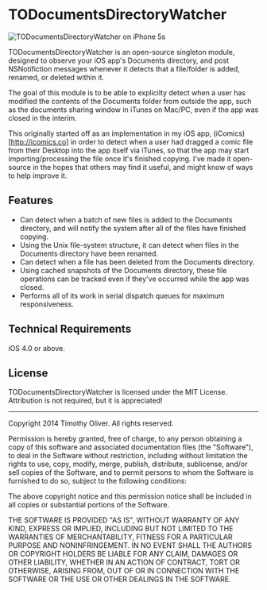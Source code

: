 # TODocumentsDirectoryWatcher

<img src="https://raw.github.com/TimOliver/TODocumentsDirectoryWatcher/master/Screenshots/TODocumentsDirectoryWatcher_iPhone5s.jpg" alt="TODocumentsDirectoryWatcher on iPhone 5s" style="max-width:392px;" />

TODocumentsDirectoryWatcher is an open-source singleton module, designed to observe your iOS app's Documents directory, and post NSNotifiction messages whenever it detects that a file/folder is added, renamed, or deleted within it.

The goal of this module is to be able to explicilty detect when a user has modified the contents of the Documents folder from outside the app, such as the documents sharing window in iTunes on Mac/PC, even if the app was closed in the interim.

This originally started off as an implementation in my iOS app, (iComics)[http://icomics.co] in order to detect when a user had dragged a comic file from their Desktop into the app itself via iTunes, so that the app may start importing/processing the file once it's finished copying. I've made it open-source in the hopes that others may find it useful, and might know of ways to help improve it.

## Features
* Can detect when a batch of new files is added to the Documents directory, and will notify the system after all of the files have finished copying.
* Using the Unix file-system structure, it can detect when files in the Documents directory have been renamed.
* Can detect when a file has been deleted from the Documents directory.
* Using cached snapshots of the Documents directory, these file operations can be tracked even if they've occurred while the app was closed.
* Performs all of its work in serial dispatch queues for maximum responsiveness.

## Technical Requirements
iOS 4.0 or above.

## License

TODocumentsDirectoryWatcher is licensed under the MIT License. Attribution is not required, but it is appreciated!
- - -
Copyright 2014 Timothy Oliver. All rights reserved.

Permission is hereby granted, free of charge, to any person obtaining a copy
of this software and associated documentation files (the "Software"), to
deal in the Software without restriction, including without limitation the
rights to use, copy, modify, merge, publish, distribute, sublicense, and/or
sell copies of the Software, and to permit persons to whom the Software is
furnished to do so, subject to the following conditions:

The above copyright notice and this permission notice shall be included in
all copies or substantial portions of the Software.

THE SOFTWARE IS PROVIDED "AS IS", WITHOUT WARRANTY OF ANY KIND, EXPRESS
OR IMPLIED, INCLUDING BUT NOT LIMITED TO THE WARRANTIES OF MERCHANTABILITY,
FITNESS FOR A PARTICULAR PURPOSE AND NONINFRINGEMENT. IN NO EVENT SHALL THE
AUTHORS OR COPYRIGHT HOLDERS BE LIABLE FOR ANY CLAIM, DAMAGES OR OTHER LIABILITY,
WHETHER IN AN ACTION OF CONTRACT, TORT OR OTHERWISE, ARISING FROM, OUT OF OR
IN CONNECTION WITH THE SOFTWARE OR THE USE OR OTHER DEALINGS IN THE SOFTWARE.